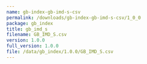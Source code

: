 ```yaml
---
name: gb-index-gb-imd-s-csv
permalink: /downloads/gb-index-gb-imd-s-csv/1_0_0
package: gb_index
title: gb_imd_s
filename: GB_IMD_S.csv
version: 1.0.0
full_version: 1.0.0
file: /data/gb_index/1.0.0/GB_IMD_S.csv
---
```

